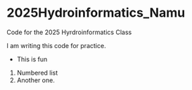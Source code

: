 # 2025Hydroinformatics_Namu

Code for the 2025 Hyrdroinformatics Class

I am writing this code for practice.
* This is fun

1. Numbered list
2. Another one.

